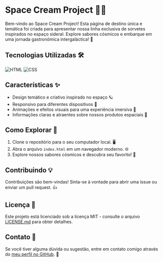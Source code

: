 # Space Cream Project 🚀🍦

Bem-vindo ao Space Cream Project! Esta página de destino única e temática foi criada para apresentar nossa linha exclusiva de sorvetes inspirados no espaço sideral. Explore sabores cósmicos e embarque em uma jornada gastronômica intergaláctica! 🌌

## Tecnologias Utilizadas 🛠️

![HTML](https://img.shields.io/badge/HTML-E34F26?style=for-the-badge&logo=html5&logoColor=white)
![CSS](https://img.shields.io/badge/CSS-1572B6?&style=for-the-badge&logo=css3&logoColor=white)

## Características ✨

- Design temático e criativo inspirado no espaço 🪐
- Responsivo para diferentes dispositivos 📱
- Animações e efeitos visuais para uma experiência imersiva 🌠
- Informações claras e atraentes sobre nossos produtos espaciais 🍨

## Como Explorar 🚀

1. Clone o repositório para o seu computador local. 🖥️
2. Abra o arquivo `index.html` em um navegador moderno. 🌐
3. Explore nossos sabores cósmicos e descubra seu favorito! 🌙

## Contribuindo 💡

Contribuições são bem-vindas! Sinta-se à vontade para abrir uma issue ou enviar um pull request. 👍

## Licença 📄

Este projeto está licenciado sob a licença MIT - consulte o arquivo [LICENSE.md](LICENSE.md) para obter detalhes.

## Contato 💌

Se você tiver alguma dúvida ou sugestão, entre em contato comigo através do [meu perfil no GitHub](https://github.com/marcoantoniofranco). 🤝
